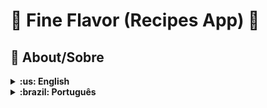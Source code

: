 # :wine_glass: Fine Flavor (Recipes App) :stew:

## :page_with_curl: About/Sobre

<details>
  <summary markdown="span"><strong>:us: English</strong></summary><br />

This project is a recipe app for iOS developed in Swift, using UIKit and storyboards. It is a recreation of a [project](https://github.com/raphaelalmeidamartins/fine-flavor) that was originally developed with **React** during my time at Trybe.

The goal of the application is to allow users to search for meal and drink recipes by category. When users find an interesting recipe, they can start the recipe, mark it as completed, favorite it, or share it with others.

Currently, the project is still in progress as I am using it as an opportunity to apply and enhance the knowledge gained from The App Brewery course.

<br />
</details>

<details>
  <summary markdown="span"><strong>:brazil: Português</strong></summary><br />

Este projeto é um aplicativo de receitas para iOS desenvolvido em Swift, utilizando UiKit e storyboards. Ele é uma recriação de um [projeto](https://github.com/raphaelalmeidamartins/fine-flavor) que foi originalmente desenvolvido em **React** durante a minha formação na Trybe.

O objetivo do aplicativo é permitir que os usuários pesquisem receitas de refeições e bebidas por categoria. Ao encontrar uma receita interessante, o usuário pode iniciar a receita, marcá-la como concluída, favoritá-la ou compartilhá-la com outras pessoas.

Atualmente, o projeto ainda está em andamento, pois estou utilizando-o como uma oportunidade de aplicar e aprimorar os conhecimentos adquiridos no curso da The App Brewery.

<!-- [Clique aqui]() para conferir a versão final do projeto no seu navegador. -->
<br />
</details>
